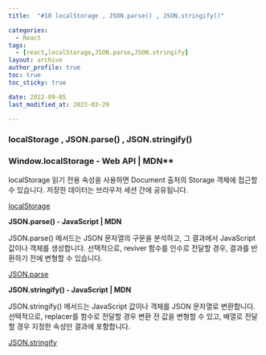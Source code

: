```yaml
---
title:  "#10 localStorage , JSON.parse() , JSON.stringify()"

categories:
  - React
tags:
  - [react,localStorage,JSON.parse,JSON.stringify]
layout: archive
author_profile: true
toc: true
toc_sticky: true

date: 2022-09-05
last_modified_at: 2023-03-29

---
```



### localStorage , JSON.parse() , JSON.stringify()



### Window.localStorage - Web API | MDN**

localStorage 읽기 전용 속성을 사용하면 Document 출처의 Storage 객체에 접근할 수 있습니다. 저장한 데이터는 브라우저 세션 간에 공유됩니다.

[localStorage](https://developer.mozilla.org/ko/docs/Web/API/Window/localStorage)


**JSON.parse() - JavaScript | MDN**

JSON.parse() 메서드는 JSON 문자열의 구문을 분석하고, 그 결과에서 JavaScript 값이나 객체를 생성합니다. 선택적으로, reviver 함수를 인수로 전달할 경우, 결과를 반환하기 전에 변형할 수 있습니다.

[JSON.parse](https://developer.mozilla.org/ko/docs/Web/JavaScript/Reference/Global_Objects/JSON/parse)


**JSON.stringify() - JavaScript | MDN**

JSON.stringify() 메서드는 JavaScript 값이나 객체를 JSON 문자열로 변환합니다. 선택적으로, replacer를 함수로 전달할 경우 변환 전 값을 변형할 수 있고, 배열로 전달할 경우 지정한 속성만 결과에 포함합니다.

[JSON.stringify](https://developer.mozilla.org/ko/docs/Web/JavaScript/Reference/Global_Objects/JSON/stringify)
